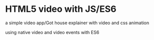 # HTML5 video with JS/ES6

a simple video app/Got house explainer with video and css animation

using native video and video events with ES6
